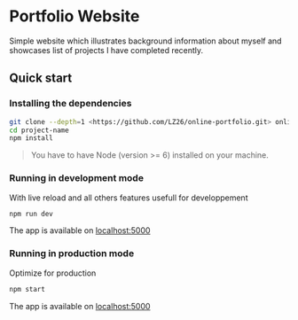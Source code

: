 # Portfolio Website

Simple website which illustrates background information about myself and showcases list of projects I have completed recently.

## Quick start

### Installing the dependencies

```sh
git clone --depth=1 <https://github.com/LZ26/online-portfolio.git> online-portfolio
cd project-name
npm install
```

> You have to have Node (version >= 6) installed on your machine.

### Running in development mode

With live reload and all others features usefull for developpement

```sh
npm run dev
```

The app is available on [localhost:5000](http://localhost:5000)

### Running in production mode

Optimize for production

```sh
npm start
```

The app is available on [localhost:5000](http://localhost:5000)
